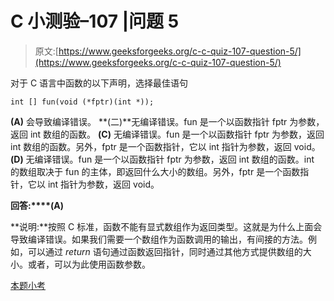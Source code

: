 # C 小测验–107 |问题 5

> 原文:[https://www.geeksforgeeks.org/c-c-quiz-107-question-5/](https://www.geeksforgeeks.org/c-c-quiz-107-question-5/)

对于 C 语言中函数的以下声明，选择最佳语句

```
int [] fun(void (*fptr)(int *));
```

**(A)** 会导致编译错误。
**(二)**无编译错误。fun 是一个以函数指针 fptr 为参数，返回 int 数组的函数。
**(C)** 无编译错误。fun 是一个以函数指针 fptr 为参数，返回 int 数组的函数。另外，fptr 是一个函数指针，它以 int 指针为参数，返回 void。
**(D)** 无编译错误。fun 是一个以函数指针 fptr 为参数，返回 int 数组的函数。int 的数组取决于 fun 的主体，即返回什么大小的数组。另外，fptr 是一个函数指针，它以 int 指针为参数，返回 void。

**回答:****(A)**

**说明:**按照 C 标准，函数不能有显式数组作为返回类型。这就是为什么上面会导致编译错误。如果我们需要一个数组作为函数调用的输出，有间接的方法。例如，可以通过 *return* 语句通过函数返回指针，同时通过其他方式提供数组的大小。或者，可以为此使用函数参数。

[本题小考](https://www.geeksforgeeks.org/c-quiz-107-gq/)
